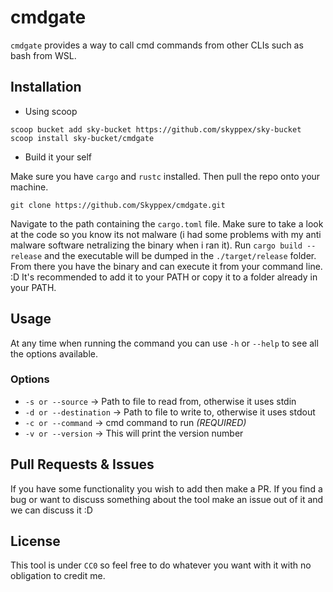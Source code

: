 # cmdgate

`cmdgate` provides a way to call cmd commands from other CLIs such as bash from WSL.

## Installation

- Using scoop
```pwsh
scoop bucket add sky-bucket https://github.com/skyppex/sky-bucket
scoop install sky-bucket/cmdgate
```

- Build it your self

Make sure you have `cargo` and `rustc` installed.
Then pull the repo onto your machine.
```pwsh
git clone https://github.com/Skyppex/cmdgate.git
```
Navigate to the path containing the `cargo.toml` file.
Make sure to take a look at the code so you know its not malware (i had some problems with my anti malware software netralizing the binary when i ran it).
Run `cargo build --release` and the executable will be dumped in the `./target/release` folder. From there you have the binary and can execute it from your command line. :D
It's recommended to add it to your PATH or copy it to a folder already in your PATH.

## Usage

At any time when running the command you can use `-h` or `--help` to see all the options available.

### Options
- `-s or --source` -> Path to file to read from, otherwise it uses stdin
- `-d or --destination` -> Path to file to write to, otherwise it uses stdout
- `-c or --command` -> cmd command to run *(REQUIRED)*
- `-v or --version` -> This will print the version number

## Pull Requests & Issues

If you have some functionality you wish to add then make a PR.
If you find a bug or want to discuss something about the tool make an issue out of it and we can discuss it :D

## License

This tool is under `CC0` so feel free to do whatever you want with it with no obligation to credit me.
